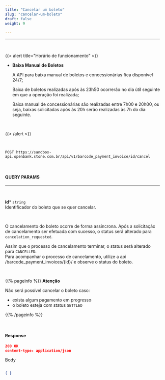 ```yaml
---
title: "Cancelar um boleto"
slug: "cancelar-um-boleto"
draft: false
weight: 9

---
```

---

<br>

{{< alert title="Horário de funcionamento" >}}
<br>

- **Baixa Manual de Boletos**
	
	A API para baixa manual de boletos e concessionárias fica disponível 24/7;

	Baixa de boletos realizadas após às 23h50 ocorrerão no dia útil seguinte em que a operação foi realizada; 
	
	Baixa manual de concessionárias são realizadas entre 7h00 e 20h00, ou seja, baixas solicitadas após às 20h serão realizadas às 7h do dia seguinte.

<br>

{{< /alert >}}

<br>

```http request
POST https://sandbox-api.openbank.stone.com.br/api/v1/barcode_payment_invoice/id/cancel
```
<br>

#### **QUERY PARAMS**
---
<br>

**id*** `string`
<br> Identificador do boleto que se quer cancelar.

<br>


O cancelamento do boleto ocorre de forma assíncrona. Após a solicitação de cancelamento ser efetuada com sucesso, o status será alterado para `cancelation_requested`.

Assim que o processo de cancelamento terminar, o status será alterado para `CANCELLED`. 
<br>Para acompanhar o processo de cancelamento, utilize a api /barcode_payment_invoices/{id}/ e observe o status do boleto.

<br>

{{% pageinfo %}}
**Atenção**

Não será possível cancelar o boleto caso:

- exista algum pagamento em progresso
- o boleto esteja com status `SETTLED`

{{% /pageinfo %}}




<br> 

#### **Response**

```JSON
200 OK
content-type: application/json
```
Body
```JSON

{ }

